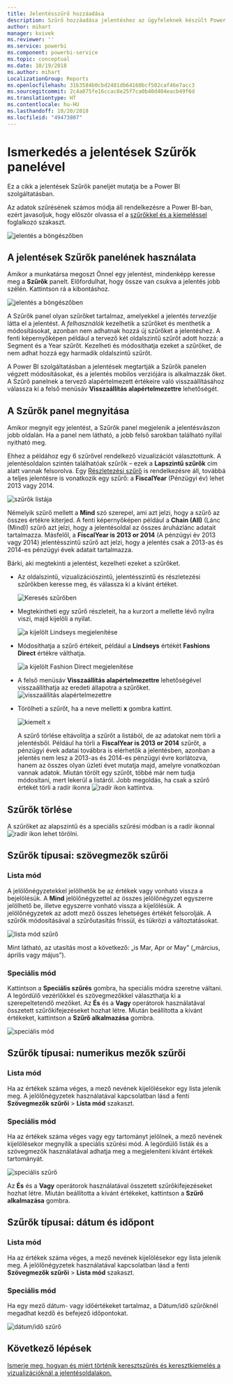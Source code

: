 ```yaml
---
title: Jelentésszűrő hozzáadása
description: Szűrő hozzáadása jelentéshez az ügyfeleknek készült Power BI szolgáltatásban
author: mihart
manager: kvivek
ms.reviewer: ''
ms.service: powerbi
ms.component: powerbi-service
ms.topic: conceptual
ms.date: 10/19/2018
ms.author: mihart
LocalizationGroup: Reports
ms.openlocfilehash: 31b3584b0cbd2481db64160bcf502caf46e7acc3
ms.sourcegitcommit: 2c4a075fe16ccac8e25f7ca0b40d404eacb49f6d
ms.translationtype: HT
ms.contentlocale: hu-HU
ms.lasthandoff: 10/20/2018
ms.locfileid: "49473807"
---
```

# <a name="take-a-tour-of-the-report-filters-pane"></a>Ismerkedés a jelentések Szűrők panelével
Ez a cikk a jelentések Szűrők paneljét mutatja be a Power BI szolgáltatásban.

Az adatok szűrésének számos módja áll rendelkezésre a Power BI-ban, ezért javasoljuk, hogy először olvassa el a [szűrőkkel és a kiemeléssel](../power-bi-reports-filters-and-highlighting.md) foglalkozó szakaszt.

![jelentés a böngészőben](media/end-user-report-filter/power-bi-browser.png)

## <a name="working-with-the-report-filters-pane"></a>A jelentések Szűrők panelének használata
Amikor a munkatársa megoszt Önnel egy jelentést, mindenképp keresse meg a **Szűrők** panelt. Előfordulhat, hogy össze van csukva a jelentés jobb szélén. Kattintson rá a kibontáshoz.   

![jelentés a böngészőben](media/end-user-report-filter/power-bi-expanded.png)

A Szűrők panel olyan szűrőket tartalmaz, amelyekkel a jelentés *tervezője* látta el a jelentést. A *felhasználók* kezelhetik a szűrőket és menthetik a módosításokat, azonban nem adhatnak hozzá új szűrőket a jelentéshez. A fenti képernyőképen például a tervező két oldalszintű szűrőt adott hozzá: a Segment és a Year szűrőt. Kezelheti és módosíthatja ezeket a szűrőket, de nem adhat hozzá egy harmadik oldalszintű szűrőt.

A Power BI szolgáltatásban a jelentések megtartják a Szűrők panelen végzett módosításokat, és a jelentés mobilos verziójára is alkalmazzák őket. A Szűrő panelnek a tervező alapértelmezett értékeire való visszaállításához válassza ki a felső menüsáv **Visszaállítás alapértelmezettre** lehetőségét.     

## <a name="open-the-filters-pane"></a>A Szűrők panel megnyitása
Amikor megnyit egy jelentést, a Szűrők panel megjelenik a jelentésvászon jobb oldalán. Ha a panel nem látható, a jobb felső sarokban található nyíllal nyitható meg.  

Ehhez a példához egy 6 szűrővel rendelkező vizualizációt választottunk. A jelentésoldalon szintén találhatóak szűrők – ezek a **Lapszintű szűrők** cím alatt vannak felsorolva. Egy [Részletezési szűrő](../power-bi-report-add-filter.md) is rendelkezésre áll, továbbá a teljes jelentésre is vonatkozik egy szűrő: a **FiscalYear** (Pénzügyi év) lehet 2013 vagy 2014.

![szűrők listája](media/end-user-report-filter/power-bi-filter-list.png)

Némelyik szűrő mellett a **Mind** szó szerepel, ami azt jelzi, hogy a szűrő az összes értékre kiterjed.  A fenti képernyőképen például a **Chain (All)** (Lánc (Mind)) szűrő azt jelzi, hogy a jelentésoldal az összes áruházlánc adatait tartalmazza.  Másfelől, a **FiscalYear is 2013 or 2014** (A pénzügyi év 2013 vagy 2014) jelentésszintű szűrő azt jelzi, hogy a jelentés csak a 2013-as és 2014-es pénzügyi évek adatait tartalmazza.

Bárki, aki megtekinti a jelentést, kezelheti ezeket a szűrőket.

- Az oldalszintű, vizualizációszintű, jelentésszintű és részletezési szűrőkben keresse meg, és válassza ki a kívánt értéket. 

    ![Keresés szűrőben](media/end-user-report-filter/power-bi-filter-search.png)

- Megtekintheti egy szűrő részleteit, ha a kurzort a mellette lévő nyílra viszi, majd kijelöli a nyilat.
  
   ![a kijelölt Lindseys megjelenítése](media/end-user-report-filter/power-bi-expan-filter.png)
* Módosíthatja a szűrő értékeit, például a **Lindseys** értékét **Fashions Direct** értékre válthatja.
  
     ![a kijelölt Fashion Direct megjelenítése](media/end-user-report-filter/power-bi-filter-chain.png)

* A felső menüsáv **Visszaállítás alapértelmezettre** lehetőségével visszaállíthatja az eredeti állapotra a szűrőket.    
    ![visszaállítás alapértelmezettre](media/end-user-report-filter/power-bi-reset-to-default.png)
    
* Törölheti a szűrőt, ha a neve melletti **x** gombra kattint.
  
    ![kiemelt x](media/end-user-report-filter/power-bi-delete-filter.png)

  A szűrő törlése eltávolítja a szűrőt a listából, de az adatokat nem törli a jelentésből.  Például ha törli a **FiscalYear is 2013 or 2014** szűrőt, a pénzügyi évek adatai továbbra is elérhetők a jelentésben, azonban a jelentés nem lesz a 2013-as és 2014-es pénzügyi évre korlátozva, hanem az összes olyan üzleti évet mutatja majd, amelyre vonatkozóan vannak adatok.  Miután törölt egy szűrőt, többé már nem tudja módosítani, mert lekerül a listáról. Jobb megoldás, ha csak a szűrő értékét törli a radír ikonra ![radír ikon](media/end-user-report-filter/power-bi-eraser-icon.png) kattintva.
  
  



## <a name="clear-a-filter"></a>Szűrők törlése
 A szűrőket az alapszintű és a speciális szűrési módban is a radír ikonnal  ![radír ikon](media/end-user-report-filter/pbi_erasericon.jpg) lehet törölni. 


## <a name="types-of-filters-text-field-filters"></a>Szűrők típusai: szövegmezők szűrői
### <a name="list-mode"></a>Lista mód
A jelölőnégyzetekkel jelölhetők be az értékek vagy vonható vissza a bejelölésük. A **Mind** jelölőnégyzettel az összes jelölőnégyzet egyszerre jelölhető be, illetve egyszerre vonható vissza a kijelölésük. A jelölőnégyzetek az adott mező összes lehetséges értékét felsorolják.  A szűrők módosításával a szűrőutasítás frissül, és tükrözi a változtatásokat. 

![lista mód szűrő](media/end-user-report-filter/power-bi-restatement-new.png)

Mint látható, az utasítás most a következő: „is Mar, Apr or May” („március, április vagy május”).

### <a name="advanced-mode"></a>Speciális mód
Kattintson a **Speciális szűrés** gombra, ha speciális módra szeretne váltani. A legördülő vezérlőkkel és szövegmezőkkel választhatja ki a szerepeltetendő mezőket. Az **És** és a **Vagy** operátorok használatával összetett szűrőkifejezéseket hozhat létre. Miután beállította a kívánt értékeket, kattintson a **Szűrő alkalmazása** gombra.  

![speciális mód](media/end-user-report-filter/power-bi-advanced.png)

## <a name="types-of-filters-numeric-field-filters"></a>Szűrők típusai: numerikus mezők szűrői
### <a name="list-mode"></a>Lista mód
Ha az értékek száma véges, a mező nevének kijelölésekor egy lista jelenik meg.  A jelölőnégyzetek használatával kapcsolatban lásd a fenti **Szövegmezők szűrői** &gt; **Lista mód** szakaszt.   

### <a name="advanced-mode"></a>Speciális mód
Ha az értékek száma véges vagy egy tartományt jelölnek, a mező nevének kijelölésekor megnyílik a speciális szűrési mód. A legördülő listák és a szövegmezők használatával adhatja meg a megjeleníteni kívánt értékek tartományát. 

![speciális szűrő](media/end-user-report-filter/power-bi-dropdown-and-text.png)

Az **És** és a **Vagy** operátorok használatával összetett szűrőkifejezéseket hozhat létre. Miután beállította a kívánt értékeket, kattintson a **Szűrő alkalmazása** gombra.

## <a name="types-of-filters-date-and-time"></a>Szűrők típusai: dátum és időpont
### <a name="list-mode"></a>Lista mód
Ha az értékek száma véges, a mező nevének kijelölésekor egy lista jelenik meg.  A jelölőnégyzetek használatával kapcsolatban lásd a fenti **Szövegmezők szűrői** &gt; **Lista mód** szakaszt.   

### <a name="advanced-mode"></a>Speciális mód
Ha egy mező dátum- vagy időértékeket tartalmaz, a Dátum/idő szűrőknél megadhat kezdő és befejező időpontokat.  

![dátum/idő szűrő](media/end-user-report-filter/pbi_date-time-filters.png)


## <a name="next-steps"></a>Következő lépések
[Ismerje meg, hogyan és miért történik keresztszűrés és keresztkiemelés a vizualizációknál a jelentésoldalakon.](end-user-interactions.md)